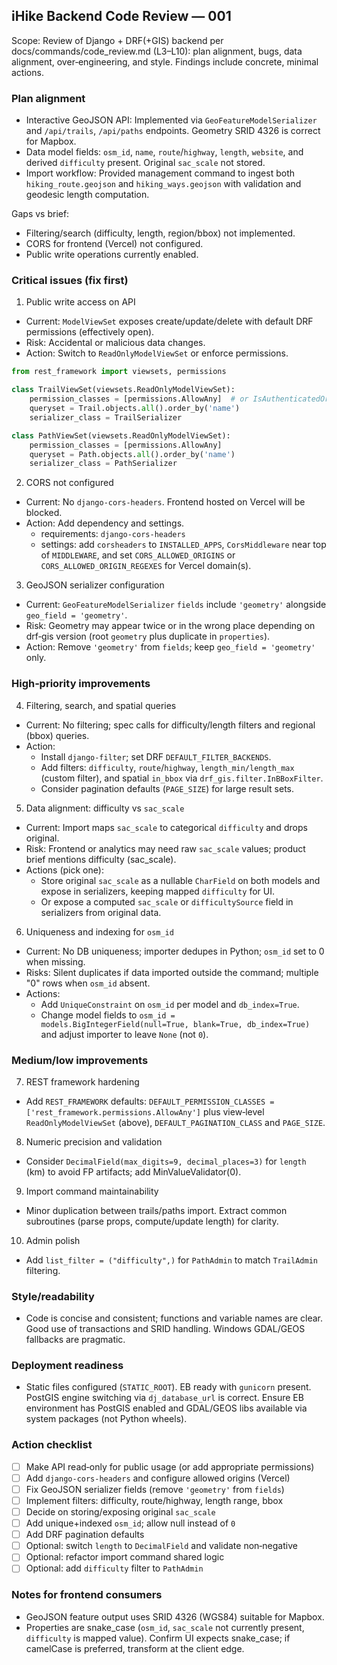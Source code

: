 ## iHike Backend Code Review — 001

Scope: Review of Django + DRF(+GIS) backend per docs/commands/code_review.md (L3–L10): plan alignment, bugs, data alignment, over‑engineering, and style. Findings include concrete, minimal actions.

### Plan alignment
- Interactive GeoJSON API: Implemented via `GeoFeatureModelSerializer` and `/api/trails`, `/api/paths` endpoints. Geometry SRID 4326 is correct for Mapbox.
- Data model fields: `osm_id`, `name`, `route`/`highway`, `length`, `website`, and derived `difficulty` present. Original `sac_scale` not stored.
- Import workflow: Provided management command to ingest both `hiking_route.geojson` and `hiking_ways.geojson` with validation and geodesic length computation.

Gaps vs brief:
- Filtering/search (difficulty, length, region/bbox) not implemented.
- CORS for frontend (Vercel) not configured.
- Public write operations currently enabled.

### Critical issues (fix first)
1) Public write access on API
- Current: `ModelViewSet` exposes create/update/delete with default DRF permissions (effectively open).
- Risk: Accidental or malicious data changes.
- Action: Switch to `ReadOnlyModelViewSet` or enforce permissions.
```python
from rest_framework import viewsets, permissions

class TrailViewSet(viewsets.ReadOnlyModelViewSet):
    permission_classes = [permissions.AllowAny]  # or IsAuthenticatedOrReadOnly
    queryset = Trail.objects.all().order_by('name')
    serializer_class = TrailSerializer

class PathViewSet(viewsets.ReadOnlyModelViewSet):
    permission_classes = [permissions.AllowAny]
    queryset = Path.objects.all().order_by('name')
    serializer_class = PathSerializer
```

2) CORS not configured
- Current: No `django-cors-headers`. Frontend hosted on Vercel will be blocked.
- Action: Add dependency and settings.
  - requirements: `django-cors-headers`
  - settings: add `corsheaders` to `INSTALLED_APPS`, `CorsMiddleware` near top of `MIDDLEWARE`, and set `CORS_ALLOWED_ORIGINS` or `CORS_ALLOWED_ORIGIN_REGEXES` for Vercel domain(s).

3) GeoJSON serializer configuration
- Current: `GeoFeatureModelSerializer` `fields` include `'geometry'` alongside `geo_field = 'geometry'`.
- Risk: Geometry may appear twice or in the wrong place depending on drf‑gis version (root `geometry` plus duplicate in `properties`).
- Action: Remove `'geometry'` from `fields`; keep `geo_field = 'geometry'` only.

### High‑priority improvements
4) Filtering, search, and spatial queries
- Current: No filtering; spec calls for difficulty/length filters and regional (bbox) queries.
- Action:
  - Install `django-filter`; set DRF `DEFAULT_FILTER_BACKENDS`.
  - Add filters: `difficulty`, `route`/`highway`, `length_min/length_max` (custom filter), and spatial `in_bbox` via `drf_gis.filter.InBBoxFilter`.
  - Consider pagination defaults (`PAGE_SIZE`) for large result sets.

5) Data alignment: difficulty vs `sac_scale`
- Current: Import maps `sac_scale` to categorical `difficulty` and drops original.
- Risk: Frontend or analytics may need raw `sac_scale` values; product brief mentions difficulty (sac_scale).
- Actions (pick one):
  - Store original `sac_scale` as a nullable `CharField` on both models and expose in serializers, keeping mapped `difficulty` for UI.
  - Or expose a computed `sac_scale` or `difficultySource` field in serializers from original data.

6) Uniqueness and indexing for `osm_id`
- Current: No DB uniqueness; importer dedupes in Python; `osm_id` set to 0 when missing.
- Risks: Silent duplicates if data imported outside the command; multiple "0" rows when `osm_id` absent.
- Actions:
  - Add `UniqueConstraint` on `osm_id` per model and `db_index=True`.
  - Change model fields to `osm_id = models.BigIntegerField(null=True, blank=True, db_index=True)` and adjust importer to leave `None` (not `0`).

### Medium/low improvements
7) REST framework hardening
- Add `REST_FRAMEWORK` defaults: `DEFAULT_PERMISSION_CLASSES = ['rest_framework.permissions.AllowAny']` plus view‑level `ReadOnlyModelViewSet` (above), `DEFAULT_PAGINATION_CLASS` and `PAGE_SIZE`.

8) Numeric precision and validation
- Consider `DecimalField(max_digits=9, decimal_places=3)` for `length` (km) to avoid FP artifacts; add MinValueValidator(0).

9) Import command maintainability
- Minor duplication between trails/paths import. Extract common subroutines (parse props, compute/update length) for clarity.

10) Admin polish
- Add `list_filter = ("difficulty",)` for `PathAdmin` to match `TrailAdmin` filtering.

### Style/readability
- Code is concise and consistent; functions and variable names are clear. Good use of transactions and SRID handling. Windows GDAL/GEOS fallbacks are pragmatic.

### Deployment readiness
- Static files configured (`STATIC_ROOT`). EB ready with `gunicorn` present. PostGIS engine switching via `dj_database_url` is correct. Ensure EB environment has PostGIS enabled and GDAL/GEOS libs available via system packages (not Python wheels).

### Action checklist
- [ ] Make API read‑only for public usage (or add appropriate permissions)
- [ ] Add `django-cors-headers` and configure allowed origins (Vercel)
- [ ] Fix GeoJSON serializer fields (remove `'geometry'` from `fields`)
- [ ] Implement filters: difficulty, route/highway, length range, bbox
- [ ] Decide on storing/exposing original `sac_scale`
- [ ] Add unique+indexed `osm_id`; allow null instead of `0`
- [ ] Add DRF pagination defaults
- [ ] Optional: switch `length` to `DecimalField` and validate non‑negative
- [ ] Optional: refactor import command shared logic
- [ ] Optional: add `difficulty` filter to `PathAdmin`

### Notes for frontend consumers
- GeoJSON feature output uses SRID 4326 (WGS84) suitable for Mapbox.
- Properties are snake_case (`osm_id`, `sac_scale` not currently present, `difficulty` is mapped value). Confirm UI expects snake_case; if camelCase is preferred, transform at the client edge.


